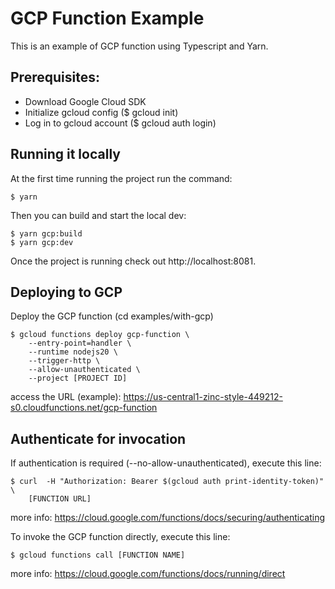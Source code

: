 # GCP Function Example

This is an example of GCP function using Typescript and Yarn.

## Prerequisites:

- Download Google Cloud SDK
- Initialize gcloud config ($ gcloud init)
- Log in to gcloud account ($ gcloud auth login)

## Running it locally

At the first time running the project run the command:

    $ yarn

Then you can build and start the local dev:

    $ yarn gcp:build
    $ yarn gcp:dev

Once the project is running check out http://localhost:8081.

## Deploying to GCP

Deploy the GCP function (cd examples/with-gcp)

    $ gcloud functions deploy gcp-function \
        --entry-point=handler \
        --runtime nodejs20 \
        --trigger-http \
        --allow-unauthenticated \
        --project [PROJECT ID]

access the URL (example): https://us-central1-zinc-style-449212-s0.cloudfunctions.net/gcp-function

## Authenticate for invocation

If authentication is required (--no-allow-unauthenticated), execute this line:

    $ curl  -H "Authorization: Bearer $(gcloud auth print-identity-token)" \
        [FUNCTION URL]

more info: https://cloud.google.com/functions/docs/securing/authenticating

To invoke the GCP function directly, execute this line:

    $ gcloud functions call [FUNCTION NAME]

more info: https://cloud.google.com/functions/docs/running/direct
